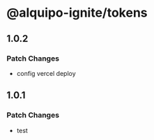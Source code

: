 # @alquipo-ignite/tokens

## 1.0.2

### Patch Changes

- config vercel deploy

## 1.0.1

### Patch Changes

- test

